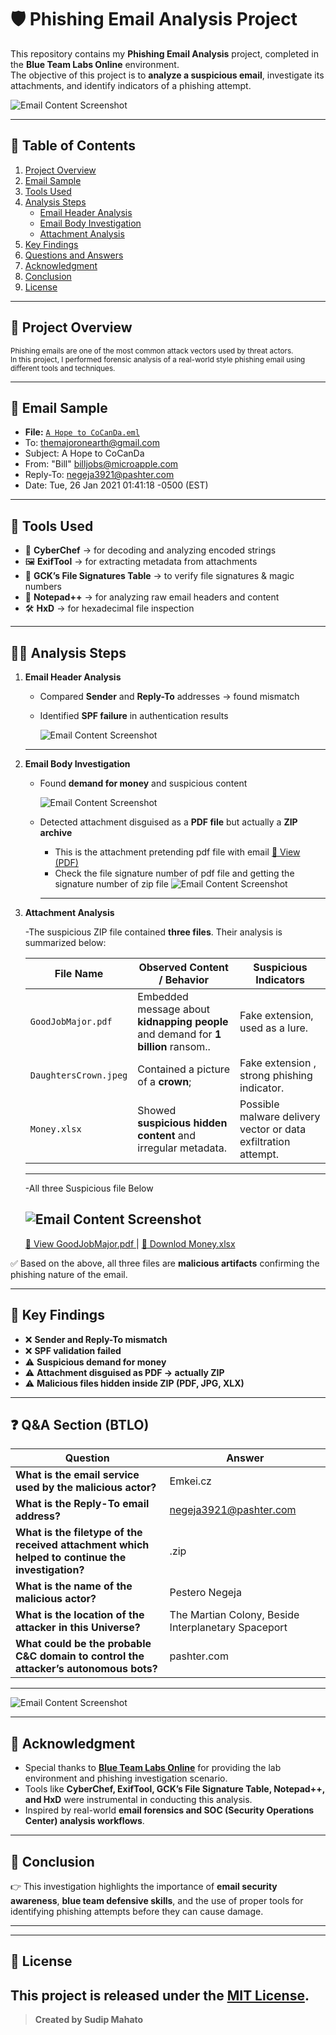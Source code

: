   # 🛡️ Phishing Email Analysis Project  

This repository contains my **Phishing Email Analysis** project, completed in the **Blue Team Labs Online** environment.  
The objective of this project is to **analyze a suspicious email**, investigate its attachments, and identify indicators of a phishing attempt.  




![Email Content Screenshot](images/scenerio_from_BTLO.png)

---

## 📑 Table of Contents
1. [Project Overview](#-project-overview)
2. [Email Sample](#-email-sample)
3. [Tools Used](#-tools-used)  
4. [Analysis Steps](#-analysis-steps)  
   - [Email Header Analysis](#1-email-header-analysis)  
   - [Email Body Investigation](#2-email-body-investigation)  
   - [Attachment Analysis](#3-attachment-analysis)  
4. [Key Findings](#-key-findings)  
5. [Questions and Answers](#-questions-and-answers )  
6. [Acknowledgment](#-acknowledgment)  
7. [Conclusion](#-conclusion)  
8. [License](#-licenset)

---
   ## 🚀 Project Overview  
 <sub>Phishing emails are one of the most common attack vectors used by threat actors.  
 In this project, I performed forensic analysis of a real-world style phishing email using different tools and techniques.</sub>
  
 ---
  ## 📧 Email Sample
  - **File:** [`A Hope to CoCanDa.eml`](https://github.com/sudcyberip/phishing-email-analysis/blob/728aac1d5b66999d7075182095eb44cc20458dd4/A%20Hope%20to%20CoCanDa.eml)
  - To: themajoronearth@gmail.com
  - Subject: A Hope to CoCanDa
  - From: "Bill" <billjobs@microapple.com>
  - Reply-To: negeja3921@pashter.com
  - Date: Tue, 26 Jan 2021 01:41:18 -0500 (EST)

---

## 🔧 Tools Used  
- 🧩 **CyberChef** → for decoding and analyzing encoded strings  
- 🖼️ **ExifTool** → for extracting metadata from attachments  
- 📑 **GCK’s File Signatures Table** → to verify file signatures & magic numbers  
- 📝 **Notepad++** → for analyzing raw email headers and content  
- 🛠️ **HxD** → for hexadecimal file inspection  

---

## 🕵️‍♂️ Analysis Steps  

1. **Email Header Analysis**  
   - Compared **Sender** and **Reply-To** addresses → found mismatch  
   - Identified **SPF failure** in authentication results
     
     ![Email Content Screenshot](images/email_header_spf_fail.png) 
    ---
2. **Email Body Investigation**  
   - Found **demand for money** and suspicious content
      
     ![Email Content Screenshot](images/sample_Email_with_AttachmentPdf.png)
     
   - Detected attachment disguised as a **PDF file** but actually a **ZIP archive**
       - This is the attachment pretending  pdf file with email
         [📄 View  (PDF)](pretending-to-be-attached-pdf_file/PuzzleToCoCanDa.pdf)
       - Check the file signature number  of pdf file and getting the   signature number  of zip file
         ![Email Content Screenshot](images/attachmentpdf_HEX_value.png) 
      ---
 3. **Attachment Analysis**  

    -The suspicious ZIP file contained **three files**. Their analysis is summarized below:

    | File Name     | Observed Content / Behavior | Suspicious Indicators |
    |---------------|-----------------------------|------------------------|
    | `GoodJobMajor.pdf` | Embedded message about **kidnapping people** and demand for **1 billion** ransom.. | Fake extension, used as a lure. |
    | `DaughtersCrown.jpeg`   | Contained a picture of a **crown**;  | Fake extension , strong phishing indicator. |
    | `Money.xlsx`   | Showed **suspicious hidden content** and irregular metadata. | Possible malware delivery vector or data exfiltration attempt. |
     ---
     -All three Suspicious file Below   
   
    ![Email Content Screenshot](inside_attached_zip_file/DaughtersCrown.jpeg)
     ---
     [📄 View GoodJobMajor.pdf ](inside_attached_zip_file/GoodJobMajor.pdf)      |         [📄 Downlod Money.xlsx](inside_attached_zip_file/Money.xlsx)
   

 ✅ Based on the above, all three files are **malicious artifacts** confirming the phishing nature of the email.
 

---

## 🚩 Key Findings  
- ❌ **Sender and Reply-To mismatch**  
- ❌ **SPF validation failed**  
- ⚠️ **Suspicious demand for money**  
- ⚠️ **Attachment disguised as PDF → actually ZIP**  
- ⚠️ **Malicious files hidden inside ZIP (PDF, JPG, XLX)**
 ---

 ## ❓ Q&A Section  (BTLO)

| Question | Answer |
|----------|--------|
| **What is the email service used by the malicious actor?** | Emkei.cz |
| **What is the Reply-To email address?** | negeja3921@pashter.com |
| **What is the filetype of the received attachment which helped to continue the investigation?** | .zip |
| **What is the name of the malicious actor?** | Pestero Negeja |
| **What is the location of the attacker in this Universe?** | The Martian Colony, Beside Interplanetary Spaceport |
| **What could be the probable C&C domain to control the attacker’s autonomous bots?** | pashter.com |
---
![Email Content Screenshot](images/Complete_Challenge.png)

---

## 🙌 Acknowledgment  

- Special thanks to **[Blue Team Labs Online](https://blueteamlabs.online/)** for providing the lab environment and phishing investigation scenario.  
- Tools like **CyberChef, ExifTool, GCK’s File Signature Table, Notepad++, and HxD** were instrumental in conducting this analysis.  
- Inspired by real-world **email forensics and SOC (Security Operations Center) analysis workflows**.
 
---
## 🧾 Conclusion

  👉 This investigation highlights the importance of **email security awareness**, **blue team defensive skills**, and the use of proper tools for identifying phishing attempts before they can cause damage.  

---
 ---
## 📄 **License**

  This project is released under the [MIT License](LICENSE).
---

> **Created by Sudip Mahato**


